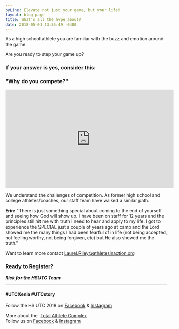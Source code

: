 ```yaml
---
byLine: Elevate not just your game, but your life!
layout: blog-page
title: What's all the hype about?
date: 2018-05-01 13:36:49 -0400
---
```

As a high school athlete you are familiar with the buzz and emotion around the game.

Are you ready to step your game up?

### **If your answer is yes, consider this:**

### **"Why do you compete?"**

<iframe width="525" height="307" src="https://www.youtube.com/embed/Ge3m6CKUIW8" frameborder="0" allow="autoplay; encrypted-media" allowfullscreen></iframe>

We understand the challenges of competition.  As former high school and college athletes/coaches, our staff team have walked a similar path.

**Erin:**  "There is just something special about coming to the end of yourself and seeing how God will show up. I have been on staff for 12 years and the principles still hit me with truth I need to hear and apply to my life. I got to experience the SPECIAL just a couple of years ago at camp and the Lord showed me the many things I had been fearful of in life (not being accepted, not feeling worthy, not being forgiven, etc) but He also showed me the truth."

Want to learn more contact [Laurel.Riley@athletesinaction.org](mailto:laurel.riley@athletesinaction.org)

### [**Ready to Register?**]()

**_Rick for the HSUTC Team_**

---

#### **#UTCXenia     #UTCstory**

Follow the HS UTC 2018 on  [Facebook](https://www.facebook.com/aiatotalathletecomplex/) & [Instagram](https://www.instagram.com/aia_sports_complex/)

More about the  [Total Athlete Complex](http://www.aiasportscomplex.com/)  
Follow us on  [Facebook](https://www.facebook.com/aiatotalathletecomplex/) & [Instagram](https://www.instagram.com/aia_sports_complex/)
